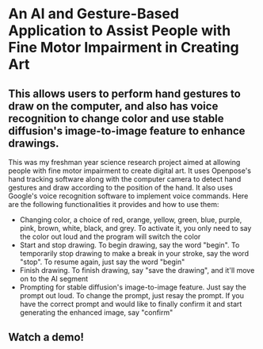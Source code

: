 # An AI and Gesture-Based Application to Assist People with Fine Motor Impairment in Creating Art

## This allows users to perform hand gestures to draw on the computer, and also has voice recognition to change color and use stable diffusion's image-to-image feature to enhance drawings.

This was my freshman year science research project aimed at allowing people with fine motor impairment to create digital art. It uses Openpose's hand tracking software along with the computer camera to detect hand gestures and draw according to the position of the hand. It also uses Google's voice recognition software to implement voice commands. Here are the following functionalities it provides and how to use them:

* Changing color, a choice of red, orange, yellow, green, blue, purple, pink, brown, white, black, and grey. To activate it, you only need to say the color out loud and the program will switch the color
* Start and stop drawing. To begin drawing, say the word "begin". To temporarily stop drawing to make a break in your stroke, say the word "stop". To resume again, just say the word "begin"
* Finish drawing. To finish drawing, say "save the drawing", and it'll move on to the AI segment
* Prompting for stable diffusion's image-to-image feature. Just say the prompt out loud. To change the prompt, just resay the prompt. If you have the correct prompt and would like to finally confirm it and start generating the enhanced image, say "confirm"

## Watch a demo!
<a href="https://www.youtube.com/watch?v=MGTBVCl5_5Q" target="_blank">
</a>